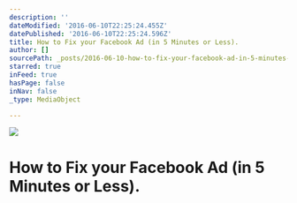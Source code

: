 ```yaml
---
description: ''
dateModified: '2016-06-10T22:25:24.455Z'
datePublished: '2016-06-10T22:25:24.596Z'
title: How to Fix your Facebook Ad (in 5 Minutes or Less).
author: []
sourcePath: _posts/2016-06-10-how-to-fix-your-facebook-ad-in-5-minutes-or-less.md
starred: true
inFeed: true
hasPage: false
inNav: false
_type: MediaObject

---
```

![](https://the-grid-user-content.s3-us-west-2.amazonaws.com/b6ae5300-6f70-4cfc-a9d4-a607a6d58c15.png)

# How to Fix your Facebook Ad (in 5 Minutes or Less).